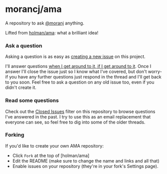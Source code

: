 # morancj/ama

A repository to ask [@moranj](https://github.com/morancj/) anything.

Lifted from [holman/ama](https://github.com/holman/ama): what a brilliant idea!

### Ask a question

Asking a question is as easy as
[creating a new issue](https://github.com/morancj/ama/issues/new) on this
project.

I'll answer questions
[when I get around to it, if I get around to it](http://bofh.bjash.com/newbofh/bofh6nov.html).
Once I answer I'll close the
issue just so I know what I've covered, but don't worry- if you have any further
questions just respond in the thread and I'll get back to you soon. Feel free to
ask a question on any old issue too, even if you didn't create it.

### Read some questions

Check out the [Closed Issues](https://github.com/moranj/ama/issues?q=is%3Aissue+is%3Aclosed)
filter on this repository to browse questions I've answered in the past. I try
to use this as an email replacement that everyone can see, so feel free to dig
into some of the older threads.

### Forking

If you'd like to create your own AMA repository:

- Click `Fork` at the top of [holman/ama]
- Edit the README (make sure to change the name and links and all that)
- Enable issues on your repository (they're in your fork's Settings page).
